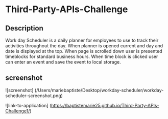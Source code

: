 # Third-Party-APIs-Challenge

## Description 

Work day Scheduler is a daily planner for employees to use to track their activities throughout the day. When planner is opened current and day and date is displayed at the top. When page is scrolled down user is presented timeblocks for standard business hours. When time block is clicked user can enter an event and save the event to local storage. 

## screenshot

![screenshot] (/Users/mariebaptiste/Desktop/workday-scheduler/workday-scheduler-screenshot.png)

![link-to-application] (https://baptistemarie25.github.io/Third-Party-APIs-Challenge1/)




